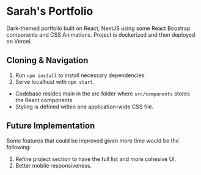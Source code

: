 # Sarah's Portfolio
Dark-themed portfolio built on React, NextJS using some React Boostrap components and CSS Animations. 
Project is dockerized and then deployed on Vercel. 

## Cloning & Navigation
1. Run `npm install` to install necessary dependencies.
2. Serve localhost with `npm start`.
   
- Codebase resides main in the src folder where `src/components` stores the React components. 
- Styling is defined within one application-wide CSS file.

## Future Implementation
Some features that could be improved given more time would be the following:

1. Refine project section to have the full list and more cohesive UI.
3. Better mobile responsiveness.
